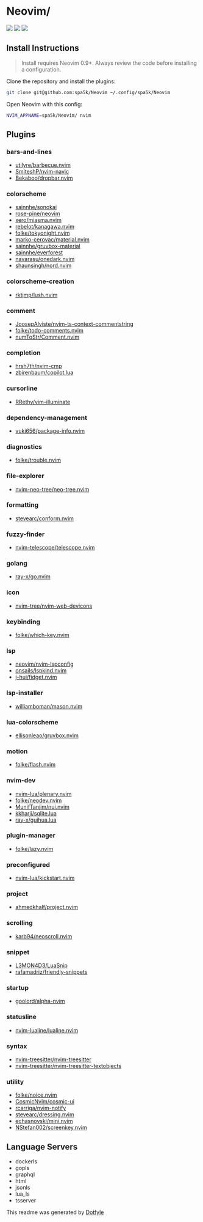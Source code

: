 # Neovim/

<a href="https://dotfyle.com/spa5k/neovim"><img src="https://dotfyle.com/spa5k/neovim/badges/plugins?style=flat" /></a>
<a href="https://dotfyle.com/spa5k/neovim"><img src="https://dotfyle.com/spa5k/neovim/badges/leaderkey?style=flat" /></a>
<a href="https://dotfyle.com/spa5k/neovim"><img src="https://dotfyle.com/spa5k/neovim/badges/plugin-manager?style=flat" /></a>


## Install Instructions

 > Install requires Neovim 0.9+. Always review the code before installing a configuration.

Clone the repository and install the plugins:

```sh
git clone git@github.com:spa5k/Neovim ~/.config/spa5k/Neovim
```

Open Neovim with this config:

```sh
NVIM_APPNAME=spa5k/Neovim/ nvim
```

## Plugins

### bars-and-lines

+ [utilyre/barbecue.nvim](https://dotfyle.com/plugins/utilyre/barbecue.nvim)
+ [SmiteshP/nvim-navic](https://dotfyle.com/plugins/SmiteshP/nvim-navic)
+ [Bekaboo/dropbar.nvim](https://dotfyle.com/plugins/Bekaboo/dropbar.nvim)
### colorscheme

+ [sainnhe/sonokai](https://dotfyle.com/plugins/sainnhe/sonokai)
+ [rose-pine/neovim](https://dotfyle.com/plugins/rose-pine/neovim)
+ [xero/miasma.nvim](https://dotfyle.com/plugins/xero/miasma.nvim)
+ [rebelot/kanagawa.nvim](https://dotfyle.com/plugins/rebelot/kanagawa.nvim)
+ [folke/tokyonight.nvim](https://dotfyle.com/plugins/folke/tokyonight.nvim)
+ [marko-cerovac/material.nvim](https://dotfyle.com/plugins/marko-cerovac/material.nvim)
+ [sainnhe/gruvbox-material](https://dotfyle.com/plugins/sainnhe/gruvbox-material)
+ [sainnhe/everforest](https://dotfyle.com/plugins/sainnhe/everforest)
+ [navarasu/onedark.nvim](https://dotfyle.com/plugins/navarasu/onedark.nvim)
+ [shaunsingh/nord.nvim](https://dotfyle.com/plugins/shaunsingh/nord.nvim)
### colorscheme-creation

+ [rktjmp/lush.nvim](https://dotfyle.com/plugins/rktjmp/lush.nvim)
### comment

+ [JoosepAlviste/nvim-ts-context-commentstring](https://dotfyle.com/plugins/JoosepAlviste/nvim-ts-context-commentstring)
+ [folke/todo-comments.nvim](https://dotfyle.com/plugins/folke/todo-comments.nvim)
+ [numToStr/Comment.nvim](https://dotfyle.com/plugins/numToStr/Comment.nvim)
### completion

+ [hrsh7th/nvim-cmp](https://dotfyle.com/plugins/hrsh7th/nvim-cmp)
+ [zbirenbaum/copilot.lua](https://dotfyle.com/plugins/zbirenbaum/copilot.lua)
### cursorline

+ [RRethy/vim-illuminate](https://dotfyle.com/plugins/RRethy/vim-illuminate)
### dependency-management

+ [vuki656/package-info.nvim](https://dotfyle.com/plugins/vuki656/package-info.nvim)
### diagnostics

+ [folke/trouble.nvim](https://dotfyle.com/plugins/folke/trouble.nvim)
### file-explorer

+ [nvim-neo-tree/neo-tree.nvim](https://dotfyle.com/plugins/nvim-neo-tree/neo-tree.nvim)
### formatting

+ [stevearc/conform.nvim](https://dotfyle.com/plugins/stevearc/conform.nvim)
### fuzzy-finder

+ [nvim-telescope/telescope.nvim](https://dotfyle.com/plugins/nvim-telescope/telescope.nvim)
### golang

+ [ray-x/go.nvim](https://dotfyle.com/plugins/ray-x/go.nvim)
### icon

+ [nvim-tree/nvim-web-devicons](https://dotfyle.com/plugins/nvim-tree/nvim-web-devicons)
### keybinding

+ [folke/which-key.nvim](https://dotfyle.com/plugins/folke/which-key.nvim)
### lsp

+ [neovim/nvim-lspconfig](https://dotfyle.com/plugins/neovim/nvim-lspconfig)
+ [onsails/lspkind.nvim](https://dotfyle.com/plugins/onsails/lspkind.nvim)
+ [j-hui/fidget.nvim](https://dotfyle.com/plugins/j-hui/fidget.nvim)
### lsp-installer

+ [williamboman/mason.nvim](https://dotfyle.com/plugins/williamboman/mason.nvim)
### lua-colorscheme

+ [ellisonleao/gruvbox.nvim](https://dotfyle.com/plugins/ellisonleao/gruvbox.nvim)
### motion

+ [folke/flash.nvim](https://dotfyle.com/plugins/folke/flash.nvim)
### nvim-dev

+ [nvim-lua/plenary.nvim](https://dotfyle.com/plugins/nvim-lua/plenary.nvim)
+ [folke/neodev.nvim](https://dotfyle.com/plugins/folke/neodev.nvim)
+ [MunifTanjim/nui.nvim](https://dotfyle.com/plugins/MunifTanjim/nui.nvim)
+ [kkharji/sqlite.lua](https://dotfyle.com/plugins/kkharji/sqlite.lua)
+ [ray-x/guihua.lua](https://dotfyle.com/plugins/ray-x/guihua.lua)
### plugin-manager

+ [folke/lazy.nvim](https://dotfyle.com/plugins/folke/lazy.nvim)
### preconfigured

+ [nvim-lua/kickstart.nvim](https://dotfyle.com/plugins/nvim-lua/kickstart.nvim)
### project

+ [ahmedkhalf/project.nvim](https://dotfyle.com/plugins/ahmedkhalf/project.nvim)
### scrolling

+ [karb94/neoscroll.nvim](https://dotfyle.com/plugins/karb94/neoscroll.nvim)
### snippet

+ [L3MON4D3/LuaSnip](https://dotfyle.com/plugins/L3MON4D3/LuaSnip)
+ [rafamadriz/friendly-snippets](https://dotfyle.com/plugins/rafamadriz/friendly-snippets)
### startup

+ [goolord/alpha-nvim](https://dotfyle.com/plugins/goolord/alpha-nvim)
### statusline

+ [nvim-lualine/lualine.nvim](https://dotfyle.com/plugins/nvim-lualine/lualine.nvim)
### syntax

+ [nvim-treesitter/nvim-treesitter](https://dotfyle.com/plugins/nvim-treesitter/nvim-treesitter)
+ [nvim-treesitter/nvim-treesitter-textobjects](https://dotfyle.com/plugins/nvim-treesitter/nvim-treesitter-textobjects)
### utility

+ [folke/noice.nvim](https://dotfyle.com/plugins/folke/noice.nvim)
+ [CosmicNvim/cosmic-ui](https://dotfyle.com/plugins/CosmicNvim/cosmic-ui)
+ [rcarriga/nvim-notify](https://dotfyle.com/plugins/rcarriga/nvim-notify)
+ [stevearc/dressing.nvim](https://dotfyle.com/plugins/stevearc/dressing.nvim)
+ [echasnovski/mini.nvim](https://dotfyle.com/plugins/echasnovski/mini.nvim)
+ [NStefan002/screenkey.nvim](https://dotfyle.com/plugins/NStefan002/screenkey.nvim)
## Language Servers

+ dockerls
+ gopls
+ graphql
+ html
+ jsonls
+ lua_ls
+ tsserver


 This readme was generated by [Dotfyle](https://dotfyle.com)